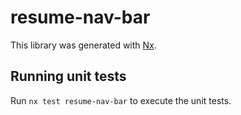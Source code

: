# resume-nav-bar

This library was generated with [Nx](https://nx.dev).

## Running unit tests

Run `nx test resume-nav-bar` to execute the unit tests.
